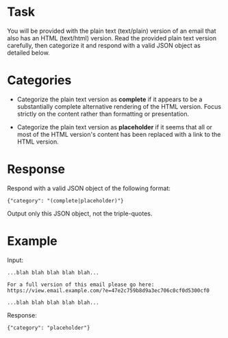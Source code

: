 # Task

You will be provided with the plain text (text/plain) version of an
email that also has an HTML (text/html) version.  Read the provided
plain text version carefully, then categorize it and respond with a
valid JSON object as detailed below.

# Categories

- Categorize the plain text version as **complete** if it appears
  to be a substantially complete alternative rendering of the HTML
  version.  Focus strictly on the content rather than formatting
  or presentation.

- Categorize the plain text version as **placeholder** if it seems
  that all or most of the HTML version's content has been replaced
  with a link to the HTML version.

# Response

Respond with a valid JSON object of the following format:

```
{"category": "(complete|placeholder)"}
```

Output only this JSON object, not the triple-quotes.

# Example

Input:

```
...blah blah blah blah blah...

For a full version of this email please go here:
https://view.email.example.com/?e=47e2c759b8d9a3ec706c0cf0d5300cf0

...blah blah blah blah blah...
```

Response:
```
{"category": "placeholder"}
```
